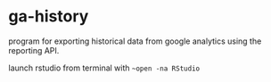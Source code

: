 # ga-history

program for exporting historical data from google analytics using the reporting API.

launch rstudio from terminal with `~open -na RStudio`

